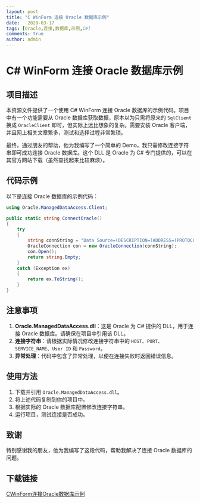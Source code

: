 ```yaml
---
layout: post
title: "C WinForm 连接 Oracle 数据库示例"
date:   2020-03-17
tags: [Oracle,连接,数据库,示例,C#]
comments: true
author: admin
---
```

# C# WinForm 连接 Oracle 数据库示例

## 项目描述

本资源文件提供了一个使用 C# WinForm 连接 Oracle 数据库的示例代码。项目中有一个功能需要从 Oracle 数据库获取数据，原本以为只需将原来的 `SqlClient` 换成 `OracleClient` 即可，但实际上远比想象的复杂。需要安装 Oracle 客户端，并且网上相关文章繁多，测试和选择过程非常繁琐。

最终，通过朋友的帮助，他为我编写了一个简单的 Demo，我只需修改连接字符串即可成功连接 Oracle 数据库。这个 DLL 是 Oracle 为 C# 专门提供的，可以在其官方网站下载（虽然查找起来比较麻烦）。

## 代码示例

以下是连接 Oracle 数据库的示例代码：

```csharp
using Oracle.ManagedDataAccess.Client;

public static string ConnectOracle()
{
    try
    {
        string connString = "Data Source=(DESCRIPTION=(ADDRESS=(PROTOCOL=TCP)(HOST=130.147.246.144)(PORT=1521))(CONNECT_DATA=(SERVICE_NAME=ECMS)));Persist Security Info=True;User ID=system;Password=Service01;";
        OracleConnection con = new OracleConnection(connString);
        con.Open();
        return string.Empty;
    }
    catch (Exception ex)
    {
        return ex.ToString();
    }
}
```

## 注意事项

1. **Oracle.ManagedDataAccess.dll**：这是 Oracle 为 C# 提供的 DLL，用于连接 Oracle 数据库。请确保在项目中引用该 DLL。
2. **连接字符串**：请根据实际情况修改连接字符串中的 `HOST`、`PORT`、`SERVICE_NAME`、`User ID` 和 `Password`。
3. **异常处理**：代码中包含了异常处理，以便在连接失败时返回错误信息。

## 使用方法

1. 下载并引用 `Oracle.ManagedDataAccess.dll`。
2. 将上述代码复制到你的项目中。
3. 根据实际的 Oracle 数据库配置修改连接字符串。
4. 运行项目，测试连接是否成功。

## 致谢

特别感谢我的朋友，他为我编写了这段代码，帮助我解决了连接 Oracle 数据库的问题。

## 下载链接

[CWinForm连接Oracle数据库示例](https://pan.quark.cn/s/7f64908c86c3)